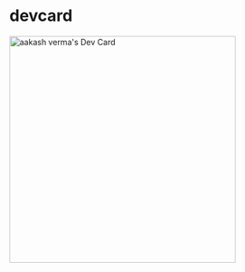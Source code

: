 # devcard

<a href="https://app.daily.dev/UNDERTHESKY"><img src="https://api.daily.dev/devcards/8389702cc74e4461a746da1b7b7eaf92.png?r=hh4" width="400" alt="aakash verma's Dev Card"/></a>
